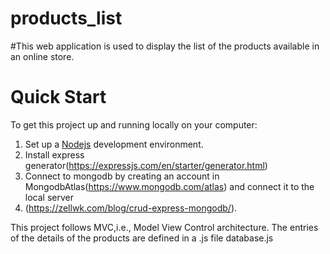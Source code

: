 # products_list

#This web application is used to display the list of the products available in an online store.

# Quick Start

To get this project up and running locally on your computer:

1. Set up a [Nodejs](https://www.guru99.com/download-install-node-js.html) development environment.
2. Install express generator(https://expressjs.com/en/starter/generator.html)
3. Connect to mongodb by creating an account in MongodbAtlas(https://www.mongodb.com/atlas) and connect it to the local server
4. (https://zellwk.com/blog/crud-express-mongodb/).

This project follows MVC,i.e., Model View Control architecture. The entries of the details of the products are defined in a .js file database.js

 
